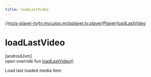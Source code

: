 ```yaml
---
title: loadLastVideo
---
```

//[mcls-player-tv](../../../index.html)/[tv.mycujoo.mclsplayer.tv.player](../index.html)/[Player](index.html)/[loadLastVideo](load-last-video.html)



# loadLastVideo



[androidJvm]\
open override fun [loadLastVideo](load-last-video.html)()



Load last loaded media item




